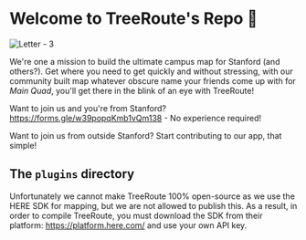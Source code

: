 # Welcome to TreeRoute's Repo 👋

![Letter - 3](https://user-images.githubusercontent.com/29983481/200158251-df65f025-8e37-4fb1-969c-ae97b531f3e6.svg)

We're one a mission to build the ultimate campus map for Stanford (and others?). Get where you need to get quickly and without stressing, with our community built map whatever obscure name your friends come up with for _Main Quad_, you'll get there in the blink of an eye with TreeRoute!

Want to join us and you're from Stanford? https://forms.gle/w39popqKmb1vQm138 - No experience required!

Want to join us from outside Stanford? Start contributing to our app, that simple!

## The `plugins` directory

Unfortunately we cannot make TreeRoute 100% open-source as we use the HERE SDK for mapping, but we are not allowed to publish this. As a result, in order to compile TreeRoute, you must download the SDK from their platform: <https://platform.here.com/> and use your own API key.
